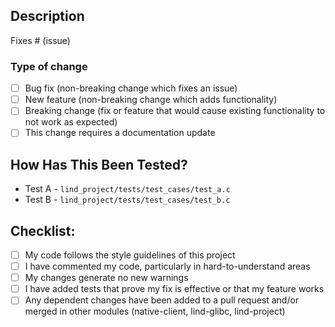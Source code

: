 ## Description

Fixes # (issue)

<!-- Please include a summary of the changes and the related issue. --> 
<!-- Please also include relevant motivation and context. Why is this change required? What problem does it solve? -->
<!-- List any dependencies that are required for this change. -->

### Type of change

<!-- Please delete options that are not relevant. -->

- [ ] Bug fix (non-breaking change which fixes an issue)
- [ ] New feature (non-breaking change which adds functionality)
- [ ] Breaking change (fix or feature that would cause existing functionality to not work as expected)
- [ ] This change requires a documentation update

## How Has This Been Tested?

<!-- Please describe the tests that you ran to verify your changes. -->
<!-- Provide instructions so we can reproduce. -->
<!-- Please also list any relevant details for your test configuration -->

- Test A - `lind_project/tests/test_cases/test_a.c`
- Test B - `lind_project/tests/test_cases/test_b.c`

## Checklist:

<!-- Add details about the checklist whenever needed -->

- [ ] My code follows the style guidelines of this project
- [ ] I have commented my code, particularly in hard-to-understand areas
- [ ] My changes generate no new warnings
- [ ] I have added tests that prove my fix is effective or that my feature works
- [ ] Any dependent changes have been added to a pull request and/or merged in other modules (native-client, lind-glibc, lind-project)
